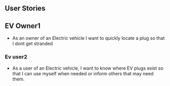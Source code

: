 ## User Stories

## EV Owner1

* As an owner of an Electric vehicle I want to quickly locate a plug so that I dont get stranded  
 
### Ev user2
* As a user of an Electric vehicle, I want to know where EV plugs exist so that I can use myself when needed or inform others that may need them.
